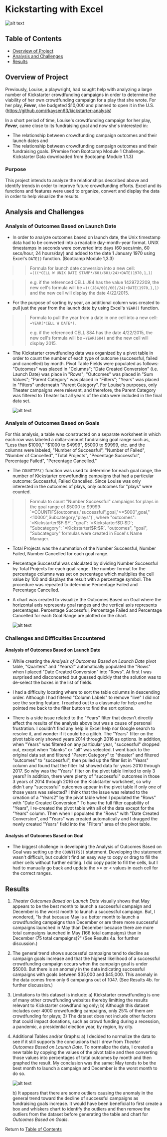 # Kickstarting with Excel

![alt text](Resources/Kickstarter_Challenge.png)

## Table of Contents
* [Overview of Project](https://github.com/rkaysen63/Kickstarter-Challenge/blob/main/README.md#overview-of-project)
* [Analysis and Challenges](https://github.com/rkaysen63/Kickstarter-Challenge/blob/main/README.md#analysis-and-challenges)
* [Results](https://github.com/rkaysen63/Kickstarter-Challenge/blob/main/README.md#results)

## Overview of Project

Previously, Louise, a playwright, had sought help with analyzing a large number of Kickstarter crowdfunding campaigns in order to determine the viability of her own crowdfunding campaign for a play that she wrote.  For her play, ***Fever***, she budgeted $10,000 and planned to open it in the U.S.  (https://github.com/rkaysen63/kickstarter-analysis)

In a short period of time, Louise's crowdfunding campaign for her play, ***Fever***, came close to its fundraising  goal and now she's interested in: 
* The relationship between crowdfunding campaign outcomes and their launch dates and 
* The relationship between crowdfunding campaign outcomes and their fundraising goals. (Premise from Bootcamp Module 1 Challenge.  Kickstarter Data downloaded from Bootcamp Module 1.1.3)

### Purpose

This project intends to analyze the relationships described above and identify trends in order to improve future crowdfunding efforts.  Excel and its functions and features were used to organize, convert and display the data in order to help visualize the results.  


## Analysis and Challenges

### Analysis of Outcomes Based on Launch Date

* In order to analyze outcomes based on launch date, the Unix timestamp data had to be converted into a readable day-month-year format.  UNIX timestamps in seconds were converted into days (60 secs/min, 60 secs/hour, 24 hours/day) and added to the date 1 January 1970 using Excel's `DATE()` function.  (Bootcamp Module 1,3.3)

> >Formula for launch date conversion into a new cell:  
> >`=(((*CELL W UNIX DATE STAMP*/60)/60)/24)+DATE(1970,1,1)`

> >e.g. if the referenced CELL J84 has the value 1429722209, the new cell's formula will be `=(((J84/60)/60)/24)+DATE(1970,1,1)` and the new cell will display the date 4/22/2015.

* For the purpose of sorting by year, an additional column was created to pull just the year from the launch date by using Excel's `YEAR()` function.

> >Formula to pull the year from a date in one cell into a new cell:
> >`=YEAR(*CELL W DATE*)`.  
> >
> >e.g. if the referenced CELL S84 has the date 4/22/2015, the new cell's formula will be `=YEAR(S84)` and the new cell will display 2015.

* The Kickstarter crowdfunding data was organized by a pivot table in order to count the number of each type of outcome (successful, failed and cancelled) by month.  Pivot Table Fields were populated as follows:  "Outcomes" was placed in "Columns"; "Date Created Conversion" (i.e. Launch Date) was place in "Rows"; "Outcomes" was placed in "Sum Values"; "Parent Category" was placed in "Filters"; "Years" was placed in "Filters" underneath "Parent Category".  For Louise's purposes, only Theater campaigns were relevant, and therefore, the Parent Category was filtered to Theater but all years of the data were included in the final data set.

    ![alt text](Resources/Theater_Outcomes_vs_Launch.png)

### Analysis of Outcomes Based on Goals

For this analysis, a table was constructed on a separate worksheet in which each row was labeled a dollar-amount fundraising goal range such as, "Less than $1000," "$1000 to $4999", $5000 to $9999, etc. and the columns were labeled, "Number of Successful", "Number of Failed", "Number of Cancelled", "Total Projects", "Pecentage Successful", Percentage Failed", "Percentage Cancelled." 

* The `COUNTIFS()` function was used to determine for each goal range, the number of Kickstarter crowdfunding campaigns that had a particular outcome:  Successful, Failed Cancelled.  Since Louise was only interested in the outcomes of plays, only outcomes for "plays" were counted.

> >Formula to count "Number Successful" campaigns for plays in the goal range of $5000 to $9999: `=COUNTIFS(outcomes,"successful",goal,">=5000",goal,"<10000",Subcategory,"plays")`, where "outcomes": `=Kickstarter!$F:$F`; "goal": `=Kickstarter!$D:$D`; "Subcategory": `=Kickstarter!$R:$R`.  "outcomes", "goal", "Subcategory" formulas were created in Excel's Name Manager.

* Total Projects was the summation of the Number Successful, Number Failed, Number Cancelled for each goal range.

* Percentage Successful was calculated by dividing Number Successful by Total Projects for each goal range.  The number format for the percentage columns was set on percentage which multiplies the cell value by 100 and displays the result with a percentage symbol.  The procedure was repeated to determine Percentage Failed and Percentage Cancelled. 

* A chart was created to visualize the Outcomes Based on Goal where the horizontal axis represents goal ranges and the vertical axis represents percentages.  Percentage Successful, Percentage Failed and Percentage Cancelled for each Goal Range are plotted on the chart.   

    ![alt text](Resources/Outcomes_vs_Goals.png)


### Challenges and Difficulties Encountered

#### Analysis of Outcomes Based on Launch Date

* While creating the *Analysis of Outcomes Based on Launch Date* pivot table, "Quarters" and "Years2" automatically populated the "Rows" when I placed "Date Created Conversion" into "Rows".  At first I was surprised and disconcerted but guessed quickly that the solution was to de-select the boxes in the list of fields.  

* I had a difficulty locating where to sort the table columns in descending order.  Although I had filtered "Column Labels" to remove "live" I did not see the sorting feature.  I reached out to a classmate for help and he pointed me back to the filter button to find the sort options.

* There is a side issue related to the "Years" filter that doesn't directly affect the results of the analysis above but was a cause of personal frustration.  I couldn't find any help in Excel help nor Google search to resolve it, and wonder if it could be a glitch.  The "Years" filter on the pivot table only showed years 2014 through 2016 as options.  In addition, when "Years" was filtered on any particular year, "successful" dropped out, except when "blanks" or "all" was selected.  I went back to the original data set and filtered "Parent Category" to "theater" and filtered "outcomes" to "successful", then pulled up the filter list in "Years" column and found that the filter list showed data for years 2010 through 2017.  So why was the "Years" filter on the pivot table limited to only 3 years?  In addition, there were plenty of "successful" outcomes in those 3 years of 2014 through 2016 on the Kickstarter worksheet, so why didn't any "successful" outcomes appear in the pivot table if only one of those years was selected?  I think that the issue was related to the creation of a "Years2" by the pivot table when I populated the "Rows" with "Date Created Conversion."  To have the full filter capability of "Years", I re-created the pivot table with all of the data except for the "Years" column.  Then when I populated the "Rows" with "Date Created Conversion", and "Years" was created automatically and I dragged the newly created "Years" field into the "Filters" area of the pivot table.  

#### Analysis of Outcomes Based on Goal
* The biggest challenge in developing the Analysis of Outcomes Based on Goal was setting up the `COUNTIFS()` statement.  Developing the statement wasn't difficult, but couldn't find an easy way to copy or drag to fill the other cells without further editing.  I did copy paste to fill the cells, but I had to manually go back and update the >= or < values in each cell for the correct ranges.  

## Results

1. *Theater Outcomes Based on Launch Date* visually shows that May appears to be the best month to launch a successful campaign and December is the worst month to launch a successful campaign.   But, I wondered, "Is that because May is a better month to launch a crowdfunding campaigns than December or are there more successful campaigns launched in May than December because there are more total campaigns launched in May (166 total campaigns) than in December (75 total campaigns)?" (See Results 4a. for further discussion.) 

2. The general trend shows successful campaigns tend to decline as campaign goals increase and that the highest likelihood of a successful crowdfunding campaign occurs when the campaign goal is under $5000.  But there is an anomaly in the data indicating successful campaigns with goals between $35,000 and $45,000.  This anomaly in the data comes from only 6 campaigns out of 1047. (See Results 4b. for further discussion.)

3. Limitations to this dataset is include: a) Kickstarter crowdfunding is one of many other crowdfunding websites thereby limitting the results relevant to Kickstarter crowdfunding only; b) Although this dataset includes over 4000 crowdfunding campaigns, only 25% of them are crowdfunding for plays; 3) The dataset does not include other factors that could impact donations, such as crowd funding during a recession, a pandemic, a presidential election year, by region, by city. 

4. Additional Tables and/or Graphs:  a) I decided to normalize the data to see if it still supports the conclusions that I drew from *Theater Outcomes Based on Launch Date*.  To normalize the data, I created a new table by copying the values of the pivot table and then converting those values into percentages of total outcomes by month and then graphed the result. My conclusion was the same:  May tends to be the best month to launch a campaign and December is the worst month to do so.  

    ![alt text](Resources/Theater_Percent_Outcomes_vs_Launch.png)
    
    b) It appears that there are some outliers causing the anomaly in the general trend toward the decline of successful campaigns as fundraising goals increase.  It would have been beneficial to first create a box and whiskers chart to identify the outliers and then remove the outliers from the dataset before generating the table and chart for *Outcomes Based on Goals*.

Return to [Table of Contents](https://github.com/rkaysen63/Kickstarter-Challenge/blob/main/README.md#table-of-contents)
